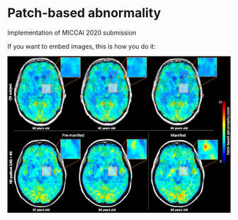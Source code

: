 # Patch-based abnormality


Implementation of MICCAI 2020 submission


If you want to embed images, this is how you do it:

![Illustration of PBA](figures/pbd_illustration.png)
